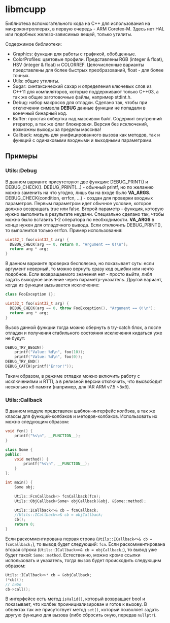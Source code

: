 # libmcupp
Библиотека вспомогательного кода на С++ для использования на микроконтроллерах, в первую очередь - ARM Coretex-M. Здесь нет HAL или подобных железо-зависимых вещей, только утилиты.

Содержимое библиотеки:
- Graphics: функции для работы с графикой, обобщенные. 
 - ColorProfiles: цветовые профили. Представлены RGB (integer & float), HSV (integer & float) и COLORREF. Целочисленные варианты представлены для более быстрых преобразований, float - для более точных. 
- Utils: общие утилиты.
 - Sugar: синтаксический сахар и определения ключевых слов из C++11 для компиляторов, которые поддерживают только C++03, а так же общие заготовочные файлы, например stdint.h.
 - Debug: набор макросов для отладки. Сделано так, чтобы при отключении символа __DEBUG__ данные функции не попадали в конечный бинарный код.
 - Buffer: простая олбертка над массивом байт. Содержит внутренний итератор, а так же флаг блокировки. Версия без исключений, возможны выходы за пределы массива!
 - Callback: модуль для унифицированного вызова как методов, так и функций с одинаковыми входными и выходными параметрами. 
 
## Примеры
### Utils::Debug
В данном варианте присутствуют две функции: DEBUG_PRINT() и DEBUG_CHECK(). 
DEBUG_PRINT(...) - обычный printf, но по желанию можно заменить на что угодно, лишь бы на входе было __VA_ARGS__.
DEBUG_CHECK(condition, errfcn, ...) - создан для проверки входных параметров. Первым параметром идет обычное условие, которое должно возвращать true или false. Второй параметр - функция, которую нужно выполнить в результате неудачи. Специально сделано так, чтобы можно было вставить 1-2 оператора по необходимости. __VA_ARGS__ в конце нужен для отладочного вывода. Если отключить DEBUG_PRINT(), то выполнится только errfcn. Пример использования:
```C++
uint32_t foo(uint32_t arg) {
  DEBUG_CHECK(arg == 0, return 0, "Argument == 0!\n");
  return arg * arg;
}
```
В данном варианте проверка бесполезна, но показывает суть: если аргумент неверный, то можно вернуть сразу код ошибки или нечто подобное. Если возвращаемого значения нет - просто выйти, либл задать выходное значение через параметр-указатель. Другой вариант, когда из функции вызывается исключение:
```C++
class FooException {};

uint32_t foo(uint32_t arg) {
  DEBUG_CHECK(arg == 0, throw FooException(), "Argument == 0!\n");
  return arg * arg;
}
```
Вызов данной функции тогда можно обернуть в try-catch блок, а после отладки и получения стабильного состояния исключения кидаться уже не будут:
```C++
DEBUG_TRY_BEGIN()
	printf("Value: %d\n", foo(10));
	printf("Value: %d\n", foo(0));
DEBUG_TRY_END() 
DEBUG_CATCH(printf("Error!"));
```
Таким образом, в режиме отладки можно включить работу с исключениями и RTTI, а в релизной версии отключить, что высвободит несколько кб памяти (например, для IAR ARM v7.5 ~5кб).

### Utils::Callback
В данном модуле представлен шаблон-интерфейс колбэка, а так же классы для функций-колбэков и методов-колбэков. Использовать их можно следующим образом:
```C++
void fcn() {
	printf("%s\n", __FUNCTION__);
}

class Some {
public:
	void method() {
		printf("%s\n", __FUNCTION__);
	}
};

int main() {
	Some obj;

	Utils::FcnCallback<> fcnCallback(fcn);
	Utils::ObjCallback<Some> objCallback(&obj, &Some::method);

	Utils::ICallback<>& cb = fcnCallback;
	//Utils::ICallback<>& cb = objCallback;
	cb();
	return 0;
}
```

Если раскомментирована первая строка (`Utils::ICallback<>& cb = fcnCallback;`), то вывод будет следующий: `fcn`. Если раскомментирована вторая строка (`Utils::ICallback<>& cb = objCallback;`), то вывод уже будет такой: `Some::method`. Естественно, можно кроме ссылки использовать и указатель, тогда вызов будет происходить следующим образом:
```C++
Utils::ICallback<>* cb = &objCallback;
(*cb)();
// либо
cb->call();
```
В интерфейсе есть метод `isValid()`, который возвращает bool и показывает, что колбэк проинициализирован и готов к вызову. В объектах так же присутствует метод `set()`, который позволяет задать другую функцию для вызова (либо сбросить оную, передав `nullptr`).
